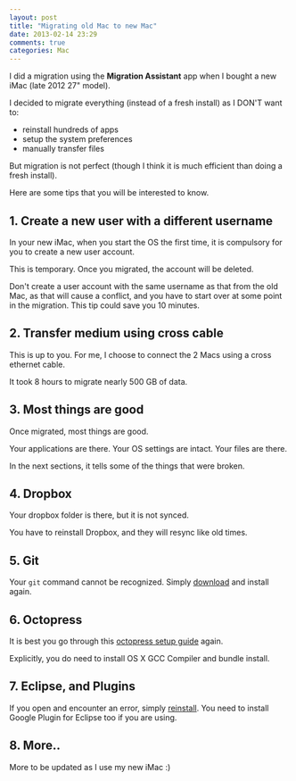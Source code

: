 ```yaml
---
layout: post
title: "Migrating old Mac to new Mac"
date: 2013-02-14 23:29
comments: true
categories: Mac
---
```


I did a migration using the **Migration Assistant** app when I bought a new iMac (late 2012 27" model).

I decided to migrate everything (instead of a fresh install) as I DON'T want to:

- reinstall hundreds of apps
- setup the system preferences 
- manually transfer files

But migration is not perfect (though I think it is much efficient than doing a fresh install). 

Here are some tips that you will be interested to know.

<!-- more -->

## 1. Create a new user with a different username ##

In your new iMac, when you start the OS the first time, it is compulsory for you to create a new user account. 

This is temporary. Once you migrated, the account will be deleted. 

Don't create a user account with the same username as that from the old Mac, as that will cause a conflict, and you have to start over at some point in the migration. This tip could save you 10 minutes.


## 2. Transfer medium using cross cable ##

This is up to you. For me, I choose to connect the 2 Macs using a cross ethernet cable.

It took 8 hours to migrate nearly 500 GB of data.


## 3. Most things are good ##

Once migrated, most things are good.

Your applications are there. Your OS settings are intact. Your files are there.

In the next sections, it tells some of the things that were broken.


## 4. Dropbox ##

Your dropbox folder is there, but it is not synced. 

You have to reinstall Dropbox, and they will resync like old times.


## 5. Git ##

Your `git` command cannot be recognized. Simply [download](http://git-scm.com/download/mac) and install again.


## 6. Octopress ##

It is best you go through this [octopress setup guide](http://samwize.com/2012/09/11/how-to-setup-octopress-on-github-pages/) again. 

Explicitly, you do need to install OS X GCC Compiler and bundle install.


## 7. Eclipse, and Plugins ##

If you open and encounter an error, simply [reinstall](http://www.eclipse.org/downloads/). You need to install Google Plugin for Eclipse too if you are using.


## 8. More.. ##

More to be updated as I use my new iMac :)
